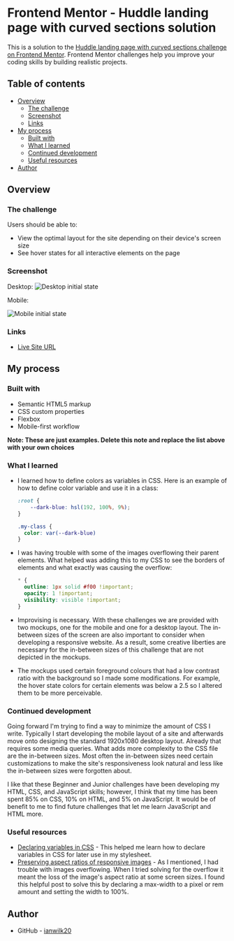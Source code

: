 # Frontend Mentor - Huddle landing page with curved sections solution

This is a solution to the [Huddle landing page with curved sections challenge on Frontend Mentor](https://www.frontendmentor.io/challenges/huddle-landing-page-with-curved-sections-5ca5ecd01e82137ec91a50f2). Frontend Mentor challenges help you improve your coding skills by building realistic projects. 

## Table of contents

- [Overview](#overview)
  - [The challenge](#the-challenge)
  - [Screenshot](#screenshot)
  - [Links](#links)
- [My process](#my-process)
  - [Built with](#built-with)
  - [What I learned](#what-i-learned)
  - [Continued development](#continued-development)
  - [Useful resources](#useful-resources)
- [Author](#author)

## Overview

### The challenge

Users should be able to:

- View the optimal layout for the site depending on their device's screen size
- See hover states for all interactive elements on the page

### Screenshot

Desktop:
![Desktop initial state](/design/comp-challenge-desktop-init.png)

Mobile: 

![Mobile initial state](/design/comp-challenge-mobile-init.png)

### Links

- [Live Site URL](https://huddle-landing-pg-ianwilk20.netlify.app/design/)

## My process

### Built with

- Semantic HTML5 markup
- CSS custom properties
- Flexbox
- Mobile-first workflow

**Note: These are just examples. Delete this note and replace the list above with your own choices**

### What I learned

- I learned how to define colors as variables in CSS. Here is an example of how to define color variable and use it in a class:

  ```CSS
  :root {
      --dark-blue: hsl(192, 100%, 9%);
  }

  .my-class {
    color: var(--dark-blue)
  }
  ```

- I was having trouble with some of the images overflowing their parent elements. What helped was adding this to my CSS to see the borders of elements and what exactly was causing the overflow:

  ```CSS
  * {
    outline: 1px solid #f00 !important;
    opacity: 1 !important;
    visibility: visible !important;
  }
  ```

- Improvising is necessary. With these challenges we are provided with two mockups, one for the mobile and one for a desktop layout. The in-between sizes of the screen are also important to consider when developing a responsive website. As a result, some creative liberties are necessary for the in-between sizes of this challenge that are not depicted in the mockups.

- The mockups used certain foreground colours that had a low contrast ratio with the background so I made some modifications. For example, the hover state colors for certain elements was below a 2.5 so I altered them to be more perceivable.


### Continued development

Going forward I'm trying to find a way to minimize the amount of CSS I write. Typically I start developing the mobile layout of a site and afterwards move onto designing the standard 1920x1080 desktop layout. Already that requires some media queries. What adds more complexity to the CSS file are the in-between sizes. Most often the in-between sizes need certain customizations to make the site's responsiveness look natural and less like the in-between sizes were forgotten about.

I like that these Beginner and Junior challenges have been developing my HTML, CSS, and JavaScript skills; however, I think that my time has been spent 85% on CSS, 10% on HTML, and 5% on JavaScript. It would be of benefit to me to find future challenges that let me learn JavaScript and HTML more.

### Useful resources

- [Declaring variables in CSS](https://stackoverflow.com/questions/1875852/how-can-i-define-colors-as-variables-in-css) - This helped me learn how to declare variables in CSS for later use in my stylesheet.
- [Preserving aspect ratios of responsive images](https://stackoverflow.com/a/11079048) - As I mentioned, I had trouble with images overflowing. When I tried solving for the overflow it meant the loss of the image's aspect ratio at some screen sizes. I found this helpful post to solve this by declaring a max-width to a pixel or rem amount and setting the width to 100%.

## Author

- GitHub - [ianwilk20](https://github.com/ianwilk20)
